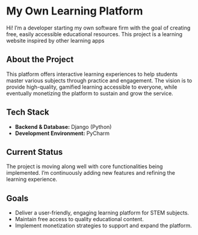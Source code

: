 # My Own Learning Platform

Hi! I’m a developer starting my own software firm with the goal of creating free, easily accessible educational resources. This project is a learning website inspired by other learning apps
## About the Project

This platform offers interactive learning experiences to help students master various subjects through practice and engagement. The vision is to provide high-quality, gamified learning accessible to everyone, while eventually monetizing the platform to sustain and grow the service.

## Tech Stack

* **Backend & Database:** Django (Python)
* **Development Environment:** PyCharm

## Current Status

The project is moving along well with core functionalities being implemented. I’m continuously adding new features and refining the learning experience.

## Goals

* Deliver a user-friendly, engaging learning platform for STEM subjects.
* Maintain free access to quality educational content.
* Implement monetization strategies to support and expand the platform.

